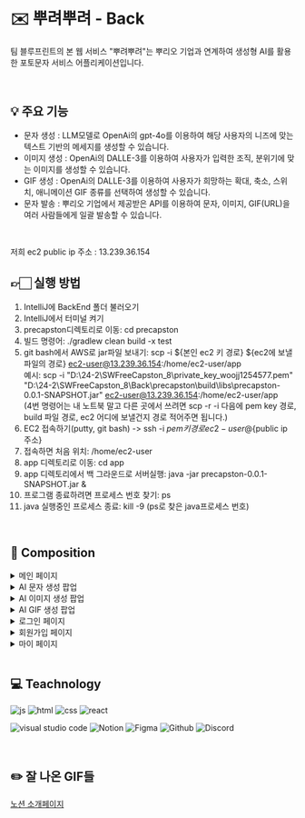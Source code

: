 # :envelope: 뿌려뿌려 - Back
팀 블루프린트의 본 웹 서비스 "뿌려뿌려"는 뿌리오 기업과 연계하여 생성형 AI를 활용한 포토문자 서비스 어플리케이션입니다. 

<br/>

## :bulb: 주요 기능
- 문자 생성 : LLM모델로 OpenAi의 gpt-4o를 이용하여 해당 사용자의 니즈에 맞는 텍스트 기반의 메세지를 생성할 수 있습니다.
- 이미지 생성 : OpenAi의 DALLE-3를 이용하여 사용자가 입력한 조직, 분위기에 맞는 이미지를 생성할 수 있습니다.
- GIF 생성 : OpenAi의 DALLE-3를 이용하여 사용자가 희망하는 확대, 축소, 스위치, 애니메이션 GIF 종류를 선택하여 생성할 수 있습니다.
- 문자 발송 : 뿌리오 기업에서 제공받은 API를 이용하여 문자, 이미지, GIF(URL)을 여러 사람들에게 일괄 발송할 수 있습니다.

<br/>

저희 ec2 public ip 주소 : 13.239.36.154
<br/>
## 👉🏻 실행 방법
1. IntelliJ에 BackEnd 폴더 불러오기
2. IntelliJ에서 터미널 켜기
3. precapston디렉토리로 이동: cd precapston
4. 빌드 명령어: ./gradlew clean build -x test
5. git bash에서 AWS로 jar파일 보내기: scp -i ${본인 ec2 키 경로} ${ec2에 보낼 파일의 경로} ec2-user@13.239.36.154:/home/ec2-user/app
<br/>예시: scp -i "D:\24-2\SWFreeCapston_8\private_key_woojj1254577.pem" "D:\24-2\SWFreeCapston_8\Back\precapston\build\libs\precapston-0.0.1-SNAPSHOT.jar" ec2-user@13.239.36.154:/home/ec2-user/app<br/>(4번 명령어는 내 노트북 말고 다른 곳에서 쓰려면 scp -r -i 다음에 pem key 경로, build 파일 경로, ec2 어디에 보낼건지 경로 적어주면 됩니다.)
6. EC2 접속하기(putty, git bash) -> ssh -i ${pem 키 경로}ec2-user@${public ip 주소}
7. 접속하면 처음 위치: /home/ec2-user
8. app 디렉토리로 이동: cd app
9. app 디렉토리에서 백 그라운드로 서버실행: java -jar precapston-0.0.1-SNAPSHOT.jar &
10. 프로그램 종료하려면 프로세스 번호 찾기: ps
11. java 실행중인 프로세스 종료: kill -9 (ps로 찾은 java프로세스 번호)
 
<br/>

## 📝 Composition
<details>
<summary>메인 페이지</summary>
<div markdown="1">
  <br/>
기본 <br/>
<img width="580" alt="메인화면" src="https://github.com/user-attachments/assets/c0540202-f61a-4649-a118-71378fc10855">
<br/><br/>
문자 <br/>
<br/><br/>
문자 + 이미지 <br/>
<img width="580" alt="문자 + 이미지" src="https://github.com/user-attachments/assets/e49228d1-a3dd-4bda-b266-faf0cddcf7f2">

<br/><br/>
문자 + gif <br/>
<img width="580" alt="문자 + gif" src="https://github.com/user-attachments/assets/3c8fe825-9ffd-403c-a0d1-be9d592dd26c">


</div>
</details>

<details>
<summary>AI 문자 생성 팝업</summary>
<div markdown="1">
<br/>
AI 문자 생성 탭
<br/>
<img width="600" alt="AI 문자 생성 탭" src="https://github.com/user-attachments/assets/1d63c8b2-5a60-4a61-a064-b71bb51c4eec">
<br/><br/>
문자 생성 결과
<br/>
<img width="580" alt="문자 생성 결과" src="https://github.com/user-attachments/assets/1d192585-95ca-411b-bdc9-e1afdff7b661">


</div>
</details>
<details>
<summary>AI 이미지 생성 팝업</summary>
<div markdown="1">
<br/>AI 이미지 생성 탭<br/>
<img width="602" alt="AI 이미지 생성 탭" src="https://github.com/user-attachments/assets/556280ca-a1f4-4efb-94f0-cb75e40f52c0">
<br/><br/>이미지 생성 결과<br/>
<img width="602" alt="이미지 생성 결과" src="https://github.com/user-attachments/assets/bc8e5bbe-b548-4ca9-a929-fe386643d30d">


</div>
</details>
<details>
<summary>AI GIF 생성 팝업</summary>
<div markdown="1">
<br/>AI gif 생성 탭<br/>
<img width="580" alt="AI gif 생성 탭" src="https://github.com/user-attachments/assets/5213d988-2e34-4668-9259-ec3309c1585f">
<br/><br/>gif 생성 결과<br/>
<img width="580" alt="gif 생성 결과" src="https://github.com/user-attachments/assets/35c8f5d4-8812-490d-b62c-b541705dfd63">


</div>
</details>
<details>
<summary>로그인 페이지</summary>
<div markdown="1">
<br/>로그인 화면 <br/>
<img width="580" alt="로그인화면" src="https://github.com/user-attachments/assets/0d400beb-ab3b-458a-ba35-5ebb7d0d6c05">

</div>
</details>
<details>
<summary>회원가입 페이지</summary>
<div markdown="1">
<br/>회원가입 화면 <br/>
<img width="580" alt="회원가입화면" src="https://github.com/user-attachments/assets/8210164b-f89e-45d4-b953-ad648b481529">

</div>
</details>
<details>
<summary>마이 페이지</summary>
<div markdown="1">
<br/>마이페이지 화면 <br/>
</div>
</details>

<br/>

## 💻 Teachnology
![js](https://img.shields.io/badge/JavaScript-F7DF1E?style=for-the-badge&logo=JavaScript&logoColor=white)
![html](https://img.shields.io/badge/HTML5-E34F26?style=for-the-badge&logo=html5&logoColor=white)
![css](https://img.shields.io/badge/CSS3-1572B6?style=for-the-badge&logo=css3&logoColor=white)
![react](https://img.shields.io/badge/React-20232A?style=for-the-badge&logo=react&logoColor=61DAFB)

![visual studio code](https://img.shields.io/badge/Visual_Studio_Code-0078D4?style=for-the-badge&logo=visual%20studio%20code&logoColor=white)
![Notion](https://img.shields.io/badge/Notion-%23000000.svg?style=for-the-badge&logo=notion&logoColor=white)
![Figma](https://img.shields.io/badge/Figma-F24E1E?style=for-the-badge&logo=figma&logoColor=white)
![Github](https://img.shields.io/badge/GitHub-100000?style=for-the-badge&logo=github&logoColor=white)
![Discord](https://img.shields.io/badge/Discord-7289DA?style=for-the-badge&logo=discord&logoColor=white)

<br/>

## ✏️ 잘 나온 GIF들
[노션 소개페이지](https://www.notion.so/b44fcc8ccca34346ba369bee6098a83b)

